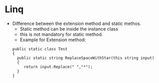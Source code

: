 # Linq
* Difference between the extension method and static methos.
  *   Static method can be inside the instance class
  *   this is not mandatory for static method.
  *   Example for Extension method: 
     ```
     public static class Test 
     {
       public static string ReplaceSpaceWithStar(this string input)
       {
          return input.Replace(" ","*");
       }
     } 
     ```
